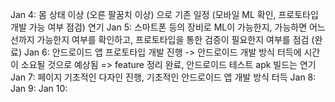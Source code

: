Jan 4: 몸 상태 이상 (오른 팔꿈치 이상) 으로 기존 일정 (모바일 ML 확인, 프로토타입 개발 가능 여부 점검) 연기
Jan 5: 스마트폰 등의 장비로 ML이 가능한지, 가능하면 어느 선까지 가능한지 여부를 확인하고, 프로토타입을 통한 검증이 필요한지 여부를 점검 (완료)
Jan 6: 안드로이드 앱 프로토타입 개발 진행 -> 안드로이드 개발 방식 터득에 시간이 소요될 것으로 예상됨 => feature 정리 완료, 안드로이드 테스트 apk 빌드는 연기
Jan 7: 페이지 기초적인 다자인 진행, 기초적인 안드로이드 앱 개발 방식 터득
Jan 8: 
Jan 9: 
Jan 10: 